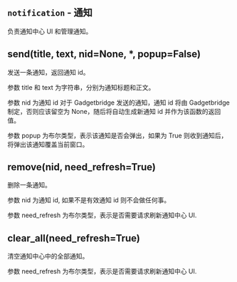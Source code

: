 ## `notification` - 通知

负责通知中心 UI 和管理通知。

## send(title, text, nid=None, *, popup=False)

发送一条通知，返回通知 id。

参数 title 和 text 为字符串，分别为通知标题和正文。

参数 nid 为通知 id 对于 Gadgetbridge 发送的通知，通知 id 将由 Gadgetbridge 制定，否则应该留空为 None，随后将自动生成新通知 id 并作为该函数的返回值。

参数 popup 为布尔类型，表示该通知是否会弹出，如果为 True 则收到通知后，将弹出该通知覆盖当前窗口。

## remove(nid, need_refresh=True)

删除一条通知。

参数 nid 为通知 id, 如果不是有效通知 id 则不会做任何事。

参数 need_refresh 为布尔类型，表示是否需要请求刷新通知中心 UI.

## clear_all(need_refresh=True)

清空通知中心中的全部通知。

参数 need_refresh 为布尔类型，表示是否需要请求刷新通知中心 UI.